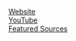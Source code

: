 [Website](https://www.nightfyre.tk)   
[YouTube](https://www.YouTube.com/NightFyreTV)  
[Featured Sources](https://github.com/NightFyre)  

<!---
xCENTx/xCENTx is a ✨ special ✨ repository because its `README.md` (this file) appears on your GitHub profile.
You can click the Preview link to take a look at your changes.
--->
